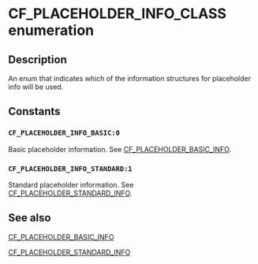 # CF_PLACEHOLDER_INFO_CLASS enumeration

## Description

An enum that indicates which of the information structures for placeholder info will be used.

## Constants

### `CF_PLACEHOLDER_INFO_BASIC:0`

Basic placeholder information. See [CF_PLACEHOLDER_BASIC_INFO](https://learn.microsoft.com/windows/win32/api/cfapi/ns-cfapi-cf_placeholder_basic_info).

### `CF_PLACEHOLDER_INFO_STANDARD:1`

Standard placeholder information. See [CF_PLACEHOLDER_STANDARD_INFO](https://learn.microsoft.com/windows/win32/api/cfapi/ns-cfapi-cf_placeholder_standard_info).

## See also

[CF_PLACEHOLDER_BASIC_INFO](https://learn.microsoft.com/windows/win32/api/cfapi/ns-cfapi-cf_placeholder_basic_info)

[CF_PLACEHOLDER_STANDARD_INFO](https://learn.microsoft.com/windows/win32/api/cfapi/ns-cfapi-cf_placeholder_standard_info)